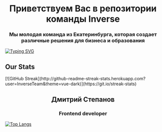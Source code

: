 <h1 align="center">Приветствуем Вас в репозитории команды Inverse</h1>
<h3 align="center">Мы молодая команда из Екатеринбурга, которая создает различные решения для бизнеса и образования</h3>


[![Typing SVG](https://readme-typing-svg.herokuapp.com?font=Fira+Code&weight=500&size=24&pause=1000&color=FF5A49&center=true&vCenter=true&width=435&lines=Inverse+roster)](https://git.io/typing-svg)

<h2>Our Stats</h2>
[![GitHub Streak](http://github-readme-streak-stats.herokuapp.com?user=InverseTeam&theme=vue-dark)](https://git.io/streak-stats)
<h2 align="center">Дмитрий Степанов</h2>
<h3 align="center">Frontend developer</h3>

[![Top Langs](https://github-readme-stats.vercel.app/api/top-langs/?username=mack1ch&layout=compact)](https://github.com/anuraghazra/github-readme-stats)

